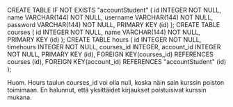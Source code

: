CREATE TABLE IF NOT EXISTS "accountStudent" (
	id INTEGER NOT NULL, 
	name VARCHAR(144) NOT NULL, 
	username VARCHAR(144) NOT NULL, 
	password VARCHAR(144) NOT NULL, 
	PRIMARY KEY (id)
);
CREATE TABLE courses (
	id INTEGER NOT NULL, 
	name VARCHAR(144) NOT NULL, 
	PRIMARY KEY (id)
);
CREATE TABLE hours (
	id INTEGER NOT NULL, 
	timehours INTEGER NOT NULL, 
	courses_id INTEGER, 
	account_id INTEGER NOT NULL, 
	PRIMARY KEY (id), 
	FOREIGN KEY(courses_id) REFERENCES courses (id), 
	FOREIGN KEY(account_id) REFERENCES "accountStudent" (id)
);

Huom. Hours taulun courses_id voi olla null, koska näin sain kurssin poiston toimimaan. En halunnut, että yksittäidet kirjaukset poistuisivat kurssin mukana.